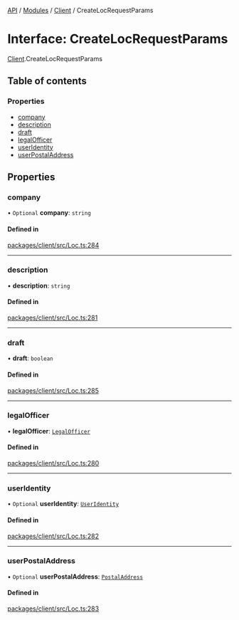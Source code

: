 [API](../API.md) / [Modules](../modules.md) / [Client](../modules/Client.md) / CreateLocRequestParams

# Interface: CreateLocRequestParams

[Client](../modules/Client.md).CreateLocRequestParams

## Table of contents

### Properties

- [company](Client.CreateLocRequestParams.md#company)
- [description](Client.CreateLocRequestParams.md#description)
- [draft](Client.CreateLocRequestParams.md#draft)
- [legalOfficer](Client.CreateLocRequestParams.md#legalofficer)
- [userIdentity](Client.CreateLocRequestParams.md#useridentity)
- [userPostalAddress](Client.CreateLocRequestParams.md#userpostaladdress)

## Properties

### company

• `Optional` **company**: `string`

#### Defined in

[packages/client/src/Loc.ts:284](https://github.com/logion-network/logion-api/blob/main/packages/client/src/Loc.ts#L284)

___

### description

• **description**: `string`

#### Defined in

[packages/client/src/Loc.ts:281](https://github.com/logion-network/logion-api/blob/main/packages/client/src/Loc.ts#L281)

___

### draft

• **draft**: `boolean`

#### Defined in

[packages/client/src/Loc.ts:285](https://github.com/logion-network/logion-api/blob/main/packages/client/src/Loc.ts#L285)

___

### legalOfficer

• **legalOfficer**: [`LegalOfficer`](Client.LegalOfficer.md)

#### Defined in

[packages/client/src/Loc.ts:280](https://github.com/logion-network/logion-api/blob/main/packages/client/src/Loc.ts#L280)

___

### userIdentity

• `Optional` **userIdentity**: [`UserIdentity`](Client.UserIdentity.md)

#### Defined in

[packages/client/src/Loc.ts:282](https://github.com/logion-network/logion-api/blob/main/packages/client/src/Loc.ts#L282)

___

### userPostalAddress

• `Optional` **userPostalAddress**: [`PostalAddress`](Client.PostalAddress.md)

#### Defined in

[packages/client/src/Loc.ts:283](https://github.com/logion-network/logion-api/blob/main/packages/client/src/Loc.ts#L283)
